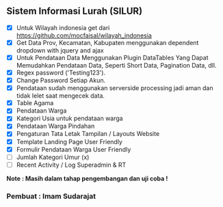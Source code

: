 ## Sistem Informasi Lurah (SILUR)

- [x] Untuk Wilayah indonesia get dari https://github.com/mocfaisal/wilayah_indonesia
- [x] Get Data Prov, Kecamatan, Kabupaten menggunakan dependent dropdown with jquery and ajax
- [x] Untuk Pendataan Data Menggunakan Plugin DataTables Yang Dapat Memudahkan Pendataan Data, Seperti Short Data, Pagination Data, dll.
- [x] Regex password ('Testing123').
- [x] Change Password Setiap Akun.
- [x] Pendataan sudah menggunakan serverside processing jadi aman dan tidak lelet saat mengecek data.
- [x] Table Agama
- [x] Pendataan Warga 
- [x] Kategori Usia untuk pendataan warga
- [x] Pendataan Warga Pindahan
- [x] Pengaturan Tata Letak Tampilan / Layouts Website
- [x] Template Landing Page User Friendly
- [x] Formulir Pendataan Warga User Friendly
- [ ] Jumlah Kategori Umur (x)
- [ ] Recent Activity / Log Superadmin & RT

<b>Note<b/> : Masih dalam tahap pengembangan dan uji coba !

### Pembuat : Imam Sudarajat